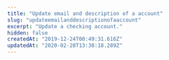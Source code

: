 ```yaml
---
title: "Update email and description of a account"
slug: "updateemailanddescriptionofaaccount"
excerpt: "Update a checking account."
hidden: false
createdAt: "2019-12-24T00:49:31.616Z"
updatedAt: "2020-02-28T13:38:18.289Z"
---
```

